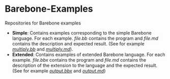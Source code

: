 # Barebone-Examples
Repositories for Barebone examples

- **Simple**: Contains examples corresponding to the simple Barebone
language. For each example. *file.bb* contains the program and
*file.md* contains the description and expected result. (See for
example [*multiply.bb*](https://github.com/tshoang/Barebone-Examples/blob/main/Simple/multiply.bb) and [*multiply.md*](https://github.com/tshoang/Barebone-Examples/blob/main/Simple/multiply.md)).
- **Extended**: Contains examples of extended Barebone language. For
  each example. *file.bbx* contains the program and *file.md* contains
  the description of the extension to the language and the expected
  result. (See for example [*output.bbx*](https://github.com/tshoang/Barebone-Examples/blob/main/Extended/output.bbx) and [*output.md*](https://github.com/tshoang/Barebone-Examples/blob/main/Extended/output.md))

